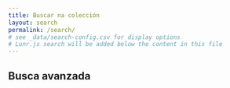```yaml
---
title: Buscar na colección
layout: search
permalink: /search/
# see _data/search-config.csv for display options
# Lunr.js search will be added below the content in this file
---
```


## Busca avanzada
